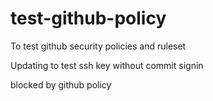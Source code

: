 # test-github-policy
To test github security policies and ruleset

Updating to test ssh key without commit signin


blocked by github policy
